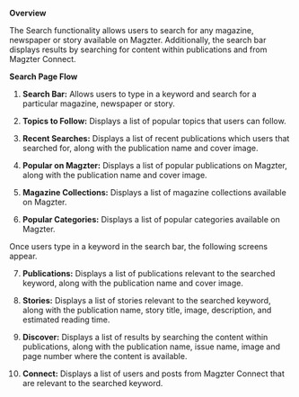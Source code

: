 **Overview**

The Search functionality allows users to search for any magazine,
newspaper or story available on Magzter. Additionally, the search bar
displays results by searching for content within publications and from
Magzter Connect.

**Search Page Flow**

1.  **Search Bar:** Allows users to type in a keyword and search for a
    particular magazine, newspaper or story.

2.  **Topics to Follow:** Displays a list of popular topics that users
    can follow.

3.  **Recent Searches:** Displays a list of recent publications which
    users that searched for, along with the publication name and cover
    image.

4.  **Popular on Magzter:** Displays a list of popular publications on
    Magzter, along with the publication name and cover image.

<!-- -->

5.  **Magazine Collections:** Displays a list of magazine collections
    available on Magzter.

6.  **Popular Categories:** Displays a list of popular categories
    available on Magzter.

Once users type in a keyword in the search bar, the following screens
appear.

7.  **Publications:** Displays a list of publications relevant to the
    searched keyword, along with the publication name and cover image.

<!-- -->

8.  **Stories:** Displays a list of stories relevant to the searched
    keyword, along with the publication name, story title, image,
    description, and estimated reading time.

<!-- -->

9.  **Discover:** Displays a list of results by searching the content
    within publications, along with the publication name, issue name,
    image and page number where the content is available.

<!-- -->

10. **Connect:** Displays a list of users and posts from Magzter Connect
    that are relevant to the searched keyword.
